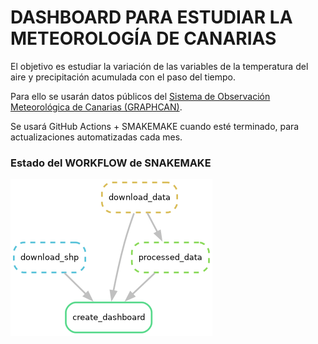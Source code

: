 # DASHBOARD PARA ESTUDIAR LA METEOROLOGÍA DE CANARIAS

El objetivo es estudiar la variación de las variables de la temperatura del aire y precipitación acumulada con el paso del tiempo.

Para ello se usarán datos públicos del [Sistema de Observación Meteorológica de Canarias (GRAPHCAN)](https://opendata.sitcan.es/dataset/sistema-de-observacion-meteorologica-de-canarias).

Se usará GitHub Actions + SMAKEMAKE cuando esté terminado, para actualizaciones automatizadas cada mes.

### Estado del WORKFLOW de SNAKEMAKE

![workflow](plots/workflow.png)
